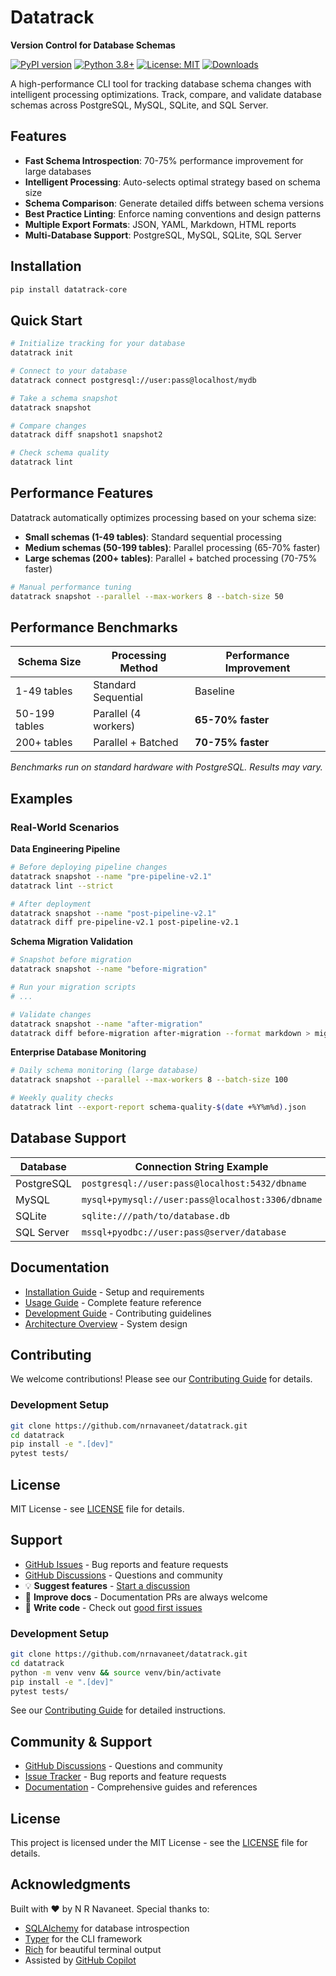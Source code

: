 # Datatrack

**Version Control for Database Schemas**

[![PyPI version](https://img.shields.io/pypi/v/datatrack-core?color=blue&label=PyPI)](https://pypi.org/project/datatrack-core/)
[![Python 3.8+](https://img.shields.io/badge/python-3.8+-blue.svg)](https://www.python.org/downloads/)
[![License: MIT](https://img.shields.io/badge/License-MIT-green.svg)](https://opensource.org/licenses/MIT)
[![Downloads](https://img.shields.io/pypi/dm/datatrack-core?color=blue)](https://pypi.org/project/datatrack-core/)

A high-performance CLI tool for tracking database schema changes with intelligent processing optimizations. Track, compare, and validate database schemas across PostgreSQL, MySQL, SQLite, and SQL Server.

## Features

- **Fast Schema Introspection**: 70-75% performance improvement for large databases
- **Intelligent Processing**: Auto-selects optimal strategy based on schema size
- **Schema Comparison**: Generate detailed diffs between schema versions
- **Best Practice Linting**: Enforce naming conventions and design patterns
- **Multiple Export Formats**: JSON, YAML, Markdown, HTML reports
- **Multi-Database Support**: PostgreSQL, MySQL, SQLite, SQL Server

## Installation

```bash
pip install datatrack-core
```

## Quick Start

```bash
# Initialize tracking for your database
datatrack init

# Connect to your database
datatrack connect postgresql://user:pass@localhost/mydb

# Take a schema snapshot
datatrack snapshot

# Compare changes
datatrack diff snapshot1 snapshot2

# Check schema quality
datatrack lint
```

## Performance Features

Datatrack automatically optimizes processing based on your schema size:

- **Small schemas (1-49 tables)**: Standard sequential processing
- **Medium schemas (50-199 tables)**: Parallel processing (65-70% faster)
- **Large schemas (200+ tables)**: Parallel + batched processing (70-75% faster)

```bash
# Manual performance tuning
datatrack snapshot --parallel --max-workers 8 --batch-size 50
```

## Performance Benchmarks

| Schema Size | Processing Method | Performance Improvement |
|-------------|------------------|-------------------------|
| 1-49 tables | Standard Sequential | Baseline |
| 50-199 tables | Parallel (4 workers) | **65-70% faster** |
| 200+ tables | Parallel + Batched | **70-75% faster** |

*Benchmarks run on standard hardware with PostgreSQL. Results may vary.*
## Examples

### Real-World Scenarios

**Data Engineering Pipeline**
```bash
# Before deploying pipeline changes
datatrack snapshot --name "pre-pipeline-v2.1"
datatrack lint --strict

# After deployment
datatrack snapshot --name "post-pipeline-v2.1"
datatrack diff pre-pipeline-v2.1 post-pipeline-v2.1
```

**Schema Migration Validation**
```bash
# Snapshot before migration
datatrack snapshot --name "before-migration"

# Run your migration scripts
# ...

# Validate changes
datatrack snapshot --name "after-migration"
datatrack diff before-migration after-migration --format markdown > migration-report.md
```

**Enterprise Database Monitoring**
```bash
# Daily schema monitoring (large database)
datatrack snapshot --parallel --max-workers 8 --batch-size 100

# Weekly quality checks
datatrack lint --export-report schema-quality-$(date +%Y%m%d).json
```

## Database Support

| Database | Connection String Example |
|----------|---------------------------|
| PostgreSQL | `postgresql://user:pass@localhost:5432/dbname` |
| MySQL | `mysql+pymysql://user:pass@localhost:3306/dbname` |
| SQLite | `sqlite:///path/to/database.db` |
| SQL Server | `mssql+pyodbc://user:pass@server/database` |

## Documentation

- [Installation Guide](docs/INSTALLATION.md) - Setup and requirements
- [Usage Guide](docs/USAGE.md) - Complete feature reference
- [Development Guide](docs/DEVELOPMENT.md) - Contributing guidelines
- [Architecture Overview](ARCHITECTURE_DIAGRAMS.md) - System design

## Contributing

We welcome contributions! Please see our [Contributing Guide](docs/contribute/CONTRIBUTING.md) for details.

### Development Setup

```bash
git clone https://github.com/nrnavaneet/datatrack.git
cd datatrack
pip install -e ".[dev]"
pytest tests/
```

## License

MIT License - see [LICENSE](LICENSE) file for details.

## Support

- [GitHub Issues](https://github.com/nrnavaneet/datatrack/issues) - Bug reports and feature requests
- [GitHub Discussions](https://github.com/nrnavaneet/datatrack/discussions) - Questions and community
- 💡 **Suggest features** - [Start a discussion](https://github.com/nrnavaneet/datatrack/discussions)
- 📝 **Improve docs** - Documentation PRs are always welcome
- 🔧 **Write code** - Check out [good first issues](https://github.com/nrnavaneet/datatrack/labels/good%20first%20issue)

### Development Setup
```bash
git clone https://github.com/nrnavaneet/datatrack.git
cd datatrack
python -m venv venv && source venv/bin/activate
pip install -e ".[dev]"
pytest tests/
```

See our [Contributing Guide](docs/contribute/CONTRIBUTING.md) for detailed instructions.

## Community & Support

- [GitHub Discussions](https://github.com/nrnavaneet/datatrack/discussions) - Questions and community
- [Issue Tracker](https://github.com/nrnavaneet/datatrack/issues) - Bug reports and feature requests
- [Documentation](docs/) - Comprehensive guides and references

## License

This project is licensed under the MIT License - see the [LICENSE](LICENSE) file for details.

## Acknowledgments

Built with ❤️ by N R Navaneet. Special thanks to:
- [SQLAlchemy](https://www.sqlalchemy.org/) for database introspection
- [Typer](https://typer.tiangolo.com/) for the CLI framework
- [Rich](https://rich.readthedocs.io/) for beautiful terminal output
- Assisted by [GitHub Copilot](https://github.com/features/copilot)
